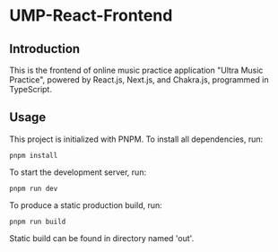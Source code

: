 # UMP-React-Frontend

## Introduction

This is the frontend of online music practice application "Ultra Music Practice", powered by React.js, Next.js, and Chakra.js, programmed in TypeScript.

## Usage

This project is initialized with PNPM. To install all dependencies, run:

```shell
pnpm install
```

To start the development server, run:

```shell
pnpm run dev
```

To produce a static production build, run:

```shell
pnpm run build
```

Static build can be found in directory named 'out'.
